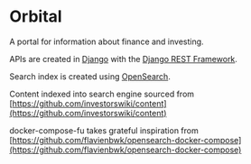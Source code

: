 # Orbital

A portal for information about finance and investing.

APIs are created in [Django](https://www.djangoproject.com/) with the [Django REST Framework](django-rest-framework.org).

Search index is created using [OpenSearch](https://opensearch.org/).

Content indexed into search engine sourced from [https://github.com/investorswiki/content](https://github.com/investorswiki/content)

docker-compose-fu takes grateful inspiration from [https://github.com/flavienbwk/opensearch-docker-compose](https://github.com/flavienbwk/opensearch-docker-compose)
